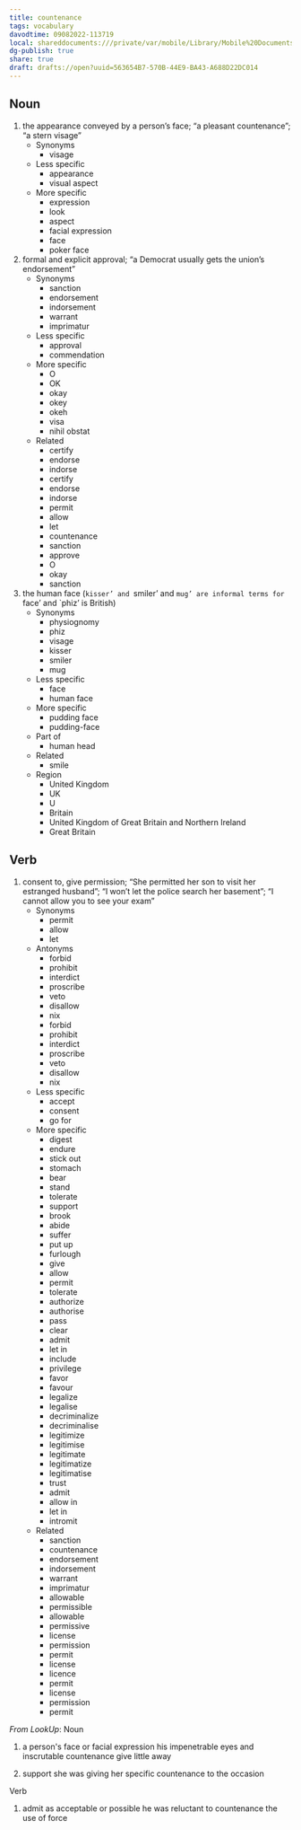 ```yaml
---
title: countenance
tags: vocabulary
davodtime: 09082022-113719
local: shareddocuments:///private/var/mobile/Library/Mobile%20Documents/iCloud~md~obsidian/Documents/OBSHIDDIAN/drafts/563654B7-570B-44E9-BA43-A688D22DC014.md
dg-publish: true
share: true
draft: drafts://open?uuid=563654B7-570B-44E9-BA43-A688D22DC014
---
```



## Noun

1. the appearance conveyed by a person’s face; “a pleasant countenance”; “a stern visage”
	- Synonyms
		- visage
	- Less specific
		- appearance
		- visual aspect
	- More specific
		- expression
		- look
		- aspect
		- facial expression
		- face
		- poker face
2. formal and explicit approval; “a Democrat usually gets the union’s endorsement”
	- Synonyms
		- sanction
		- endorsement
		- indorsement
		- warrant
		- imprimatur
	- Less specific
		- approval
		- commendation
	- More specific
		- O
		- OK
		- okay
		- okey
		- okeh
		- visa
		- nihil obstat
	- Related
		- certify
		- endorse
		- indorse
		- certify
		- endorse
		- indorse
		- permit
		- allow
		- let
		- countenance
		- sanction
		- approve
		- O
		- okay
		- sanction
3. the human face (`kisser’ and `smiler’ and `mug’ are informal terms for `face’ and `phiz’ is British)
	- Synonyms
		- physiognomy
		- phiz
		- visage
		- kisser
		- smiler
		- mug
	- Less specific
		- face
		- human face
	- More specific
		- pudding face
		- pudding-face
	- Part of
		- human head
	- Related
		- smile
	- Region
		- United Kingdom
		- UK
		- U
		- Britain
		- United Kingdom of Great Britain and Northern Ireland
		- Great Britain

## Verb

1. consent to, give permission; “She permitted her son to visit her estranged husband”; “I won’t let the police search her basement”; “I cannot allow you to see your exam”
	- Synonyms
		- permit
		- allow
		- let
	- Antonyms
		- forbid
		- prohibit
		- interdict
		- proscribe
		- veto
		- disallow
		- nix
		- forbid
		- prohibit
		- interdict
		- proscribe
		- veto
		- disallow
		- nix
	- Less specific
		- accept
		- consent
		- go for
	- More specific
		- digest
		- endure
		- stick out
		- stomach
		- bear
		- stand
		- tolerate
		- support
		- brook
		- abide
		- suffer
		- put up
		- furlough
		- give
		- allow
		- permit
		- tolerate
		- authorize
		- authorise
		- pass
		- clear
		- admit
		- let in
		- include
		- privilege
		- favor
		- favour
		- legalize
		- legalise
		- decriminalize
		- decriminalise
		- legitimize
		- legitimise
		- legitimate
		- legitimatize
		- legitimatise
		- trust
		- admit
		- allow in
		- let in
		- intromit
	- Related
		- sanction
		- countenance
		- endorsement
		- indorsement
		- warrant
		- imprimatur
		- allowable
		- permissible
		- allowable
		- permissive
		- license
		- permission
		- permit
		- license
		- licence
		- permit
		- license
		- permission
		- permit

*From LookUp*:
Noun
1.	a person's face or facial expression
his impenetrable eyes and inscrutable countenance give little away

2.	support
she was giving her specific countenance to the occasion


Verb
1.	admit as acceptable or possible
he was reluctant to countenance the use of force